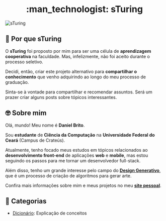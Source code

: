 <h1 align="center"> :man_technologist: sTuring</h1>

![sTuring](https://1.bp.blogspot.com/-DHoxDgCdjxg/X3KON1i3GoI/AAAAAAAAXIE/46WgwO35Uvsbjo6i9tQ-9n2PFuXY01icwCLcBGAsYHQ/s2048/CAPA.jpg)

## :thinking: Por que sTuring

O **sTuring** foi proposto por mim para ser uma célula de **aprendizagem cooperativa** na faculdade. Mas, infelizmente, não foi aceito durante o processo seletivo.

Decidi, então, criar este projeto alternativo para **compartilhar o conhecimento** que venho adquirindo ao longo do meu processo de graduação.

Sinta-se à vontade para compartilhar e recomendar assuntos. Será um prazer criar alguns posts sobre tópicos interessantes.

## :nerd_face: Sobre mim

Olá, mundo! Meu nome é **Daniel Brito**. 

Sou **estudante** de **Ciência da Computação** na **Universidade Federal do Ceará** (Campus de Crateús).

Atualmente, tenho focado meus estudos em tópicos relacionados ao **desenvolvimento front-end** de aplicações **web** e **mobile**, mas estou seguindo os passos para me tornar um desenvolvedor full-stack.

Além disso, tenho um grande interesse pelo campo do **[Design Generativo](https://github.com/DanielBrito/generative-design)**, que é um processo de criação de algoritmos para gerar arte.

Confira mais informações sobre mim e meus projetos no meu **[site pessoal](https://danielbrito.github.io/)**.

## :bookmark: Categorias

- [Dicionário](https://github.com/DanielBrito/sturing/tree/master/Dicionario): Explicação de conceitos
